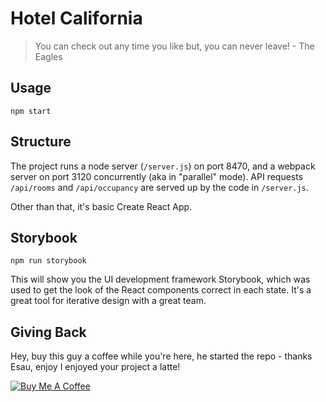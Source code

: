 # Hotel California

> You can check out any time you like but, you can never leave! - The Eagles

## Usage

`npm start`

## Structure

The project runs a node server (`/server.js`) on port 8470,
and a webpack server on port 3120 concurrently (aka in "parallel" mode).
API requests `/api/rooms` and `/api/occupancy` are served up by the code in `/server.js`.

Other than that, it's basic Create React App.

## Storybook

`npm run storybook`

This will show you the UI development framework Storybook, which was used
to get the look of the React components correct in each state. It's a great
tool for iterative design with a great team.

## Giving Back

Hey, buy this guy a coffee while you're here, he started the repo - thanks Esau, enjoy I enjoyed your project a latte!

[![Buy Me A Coffee](https://www.buymeacoffee.com/assets/img/custom_images/black_img.png)](https://www.buymeacoffee.com/esausilva)
